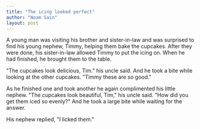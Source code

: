 ```yaml
---
title: "The icing looked perfect"
author: "Noam Sain"
layout: post
---
```


A young man was visiting his brother and sister-in-law and was surprised to find his young nephew, Timmy, helping them bake the cupcakes. After they were done, his sister-in-law allowed Timmy to put the icing on. When he had finished, he brought them to the table.

"The cupcakes look delicious, Tim." his uncle said. And he took a bite while looking at the other cupcakes. "Timmy these are so good."

As he finished one and took another he again complimented his little nephew. "The cupcakes look beautiful, Tim," his uncle said. "How did you get them iced so evenly?" And he took a large bite while waiting for the answer.

His nephew replied, "I licked them."

